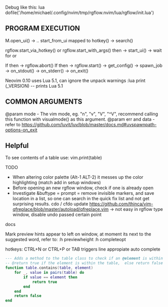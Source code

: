 Debug like this:
lua dofile('/home/michael/.config/nvim/tmp/rgflow.nvim/lua/rgflow/init.lua')

PROGRAM EXECUTION
-----------------
M.open_ui() -> .. start_from_ui mapped to hotkey() -> search()


rgflow.start_via_hotkey()
  or
rgflow.start_with_args()
  then -> start_ui() -> wait for <CR> or <ESC>

If <ESC> then -> rgflow.abort()
If <CR>  then -> rgflow.start() -> get_config()
                                -> spawn_job -> on_stdout()
                                -> on_stderr()
                                -> on_exit()

Neovim 0.10 uses Lua 5.1, can ignore the unpack warnings
:lua print (_VERSION) -- prints Lua 5.1

COMMON ARGUMENTS
----------------
@param mode - The vim mode, eg. "n", "v", "V", "^V", recommend calling this
function with visualmode() as this argument.
@param err and data - refer to https://github.com/luvit/luv/blob/master/docs.md#uvspawnpath-options-on_exit

Helpful
-------
To see contents of a table use: vim.print(table)

TODO
- When altering color palette (Alt-1 ALT-2) it messes up the color highlighting (match add in setup windows)
- Before opening an new rgflow window, check if one is already open
- Investigate &buftype = prompt
= remove invisible markers, and save location in a list, so one can search
  in the quick fix list and not get surprising results.
cdo / cfdo update
https://github.com/thinca/vim-qfreplace/blob/master/autoload/qfreplace.vim
-> not easy in rgflow type window, disable undo passed certain point

docs

Mark preview hints appear to left on window, at moment its next to the
suggested word, refer to:
:h previewheight
:h completeopt

hotkeys:
    CTRL+N or CTRL+P or TAB triggers line appropiate auto complete

```lua
--- Adds a method to the table class to check if an @element is within @table.
-- @return true if the element is within the table,  else return false
function table.contains(table, element)
    for _, value in pairs(table) do
        if value == element then
            return true
        end
    end
    return false
end
```
